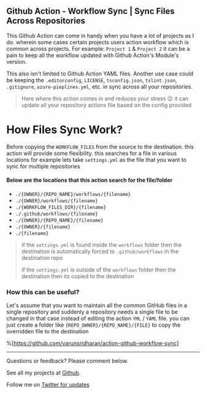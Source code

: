 ## Github Action - Workflow Sync | Sync Files Across Repositories

This Github Action can come in handy when you have a lot of projects as I do. wherein some cases certain projects users action workflow which is common across projects. For example: `Project 1` & `Project 2` it can be a pain to keep all the workflow updated with Github Action's Module's version.

This also isn't limited to Github Action YAML files.
Another use case could be keeping the `.editorconfig`, `LICENSE`, `tsconfig.json`, `tslint.json`, `.gitignore`, `azure-pieplines.yml`, etc. in sync across all your repositories.

> Here where this action comes in and reduces your stress 😉 it can update all your repository actions file based on the config provided

# How Files Sync Work?

Before copying the `WORKFLOW_FILES` from the source to the destination. this action will provide some flexibility. this searches for a file in various locations for example lets take `settings.yml` as the file that you want to sync for multiple repositories

#### Below are the locations that this action search for the file/folder
* `./{OWNER}/{REPO_NAME}/workflows/{filename}`
* `./{OWNER}/workflows/{filename}`
* `./{WORKFLOW_FILES_DIR}/{filename}`
* `./.github/workflows/{filename}`
* `./{OWNER}/{REPO_NAME}/{filename}`
* `./{OWNER}/{filename}`
* `./{filename}`

> if the `settings.yml` is found inside the `workflows` folder then the destination is automatically forced to `.github/workflows` in the destination repo
>
> if the `settings.yml` is outside of the `workflows` folder then the destination then its copied to the destination

### How this can be useful?
Let's assume that you want to maintain all the common GitHub files in a single repository and suddenly a repository needs a single file to be changed in that case instead of editing the action `YML` / `YAML` file. you can just create a folder like `{REPO_OWNER}/{REPO_NAME}/{FILE}` to copy the overridden file to the destination

%[https://github.com/varunsridharan/action-github-workflow-sync]

---

Questions or feedback?  Please comment below. 

See all my projects at <a href=https://github.com/varunsridharan/>Github</a>.

Follow me on <a href="https://twitter.com/varunsridharan2">Twitter for updates</a>